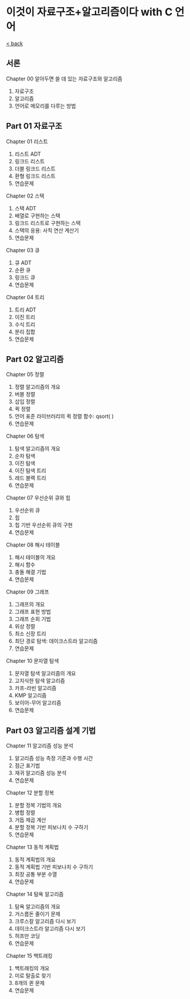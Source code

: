 # 이것이 자료구조+알고리즘이다 with C 언어
[< back](../datastructure.md)

## 서론
Chapter 00 알아두면 쓸 데 있는 자료구조와 알고리즘
1. 자료구조
2. 알고리즘
3. 언어로 메모리를 다루는 방법

## Part 01 자료구조

Chapter 01 리스트
1. 리스트 ADT
2. 링크드 리스트
3. 더블 링크드 리스트
4. 환형 링크드 리스트
5. 연습문제

Chapter 02 스택
1. 스택 ADT
2. 배열로 구현하는 스택
3. 링크드 리스트로 구현하는 스택
4. 스택의 응용: 사칙 연산 계산기
5. 연습문제

Chapter 03 큐
1. 큐 ADT
2. 순환 큐
3. 링크드 큐
4. 연습문제

Chapter 04 트리
1. 트리 ADT
2. 이진 트리
3. 수식 트리
4. 분리 집합
5. 연습문제

## Part 02 알고리즘

Chapter 05 정렬
1. 정렬 알고리즘의 개요
2. 버블 정렬
3. 삽입 정렬
4. 퀵 정렬
5. 언어 표준 라이브러리의 퀵 정렬 함수: qsort( )
6. 연습문제

Chapter 06 탐색
1. 탐색 알고리즘의 개요
2. 순차 탐색
3. 이진 탐색
4. 이진 탐색 트리
5. 레드 블랙 트리
6. 연습문제

Chapter 07 우선순위 큐와 힙
1. 우선순위 큐
2. 힙
3. 힙 기반 우선순위 큐의 구현
4. 연습문제

Chapter 08 해시 테이블
1. 해시 테이블의 개요
2. 해시 함수
3. 충돌 해결 기법
4. 연습문제

Chapter 09 그래프
1. 그래프의 개요
2. 그래프 표현 방법
3. 그래프 순회 기법
4. 위상 정렬
5. 최소 신장 트리
6. 최단 경로 탐색: 데이크스트라 알고리즘
7. 연습문제

Chapter 10 문자열 탐색
1. 문자열 탐색 알고리즘의 개요
2. 고지식한 탐색 알고리즘
3. 카프-라빈 알고리즘
4. KMP 알고리즘
5. 보이어-무어 알고리즘
6. 연습문제

## Part 03 알고리즘 설계 기법

Chapter 11 알고리즘 성능 분석
1. 알고리즘 성능 측정 기준과 수행 시간
2. 점근 표기법
3. 재귀 알고리즘 성능 분석
4. 연습문제

Chapter 12 분할 정복
1. 분할 정복 기법의 개요
2. 병합 정렬
3. 거듭 제곱 계산
4. 분할 정복 기반 피보나치 수 구하기
5. 연습문제

Chapter 13 동적 계획법
1. 동적 계획법의 개요
2. 동적 계획법 기반 피보나치 수 구하기
3. 최장 공통 부분 수열
4. 연습문제

Chapter 14 탐욕 알고리즘
1. 탐욕 알고리즘의 개요
2. 거스름돈 줄이기 문제
3. 크루스칼 알고리즘 다시 보기
4. 데이크스트라 알고리즘 다시 보기
5. 허프만 코딩
6. 연습문제

Chapter 15 백트래킹
1. 백트래킹의 개요
2. 미로 탈출로 찾기
3. 8개의 퀸 문제
4. 연습문제
